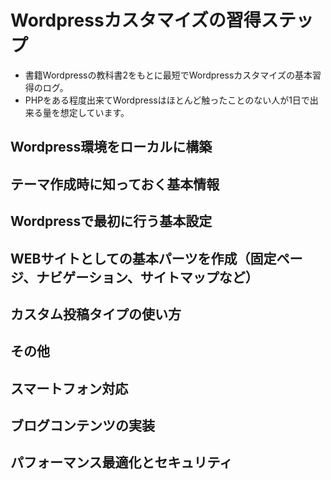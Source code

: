 # Wordpressカスタマイズの習得ステップ
* 書籍Wordpressの教科書2をもとに最短でWordpressカスタマイズの基本習得のログ。
* PHPをある程度出来てWordpressはほとんど触ったことのない人が1日で出来る量を想定しています。

## Wordpress環境をローカルに構築



## テーマ作成時に知っておく基本情報


## Wordpressで最初に行う基本設定


## WEBサイトとしての基本パーツを作成（固定ページ、ナビゲーション、サイトマップなど）


## カスタム投稿タイプの使い方


## その他


## スマートフォン対応


## ブログコンテンツの実装


## パフォーマンス最適化とセキュリティ



